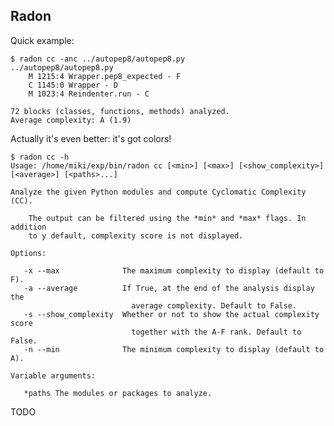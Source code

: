 ## Radon

Quick example:

    $ radon cc -anc ../autopep8/autopep8.py 
    ../autopep8/autopep8.py
        M 1215:4 Wrapper.pep8_expected - F
        C 1145:0 Wrapper - D
        M 1023:4 Reindenter.run - C

    72 blocks (classes, functions, methods) analyzed.
    Average complexity: A (1.9)

Actually it's even better: it's got colors!

    $ radon cc -h
    Usage: /home/miki/exp/bin/radon cc [<min>] [<max>] [<show_complexity>] [<average>] [<paths>...]

    Analyze the given Python modules and compute Cyclomatic Complexity (CC).

        The output can be filtered using the *min* and *max* flags. In addition
        to y default, complexity score is not displayed.

    Options:

       -x --max              The maximum complexity to display (default to F).
       -a --average          If True, at the end of the analysis display the
                               average complexity. Default to False.
       -s --show_complexity  Whether or not to show the actual complexity score
                               together with the A-F rank. Default to False.
       -n --min              The minimum complexity to display (default to A).

    Variable arguments:

       *paths The modules or packages to analyze.

TODO

